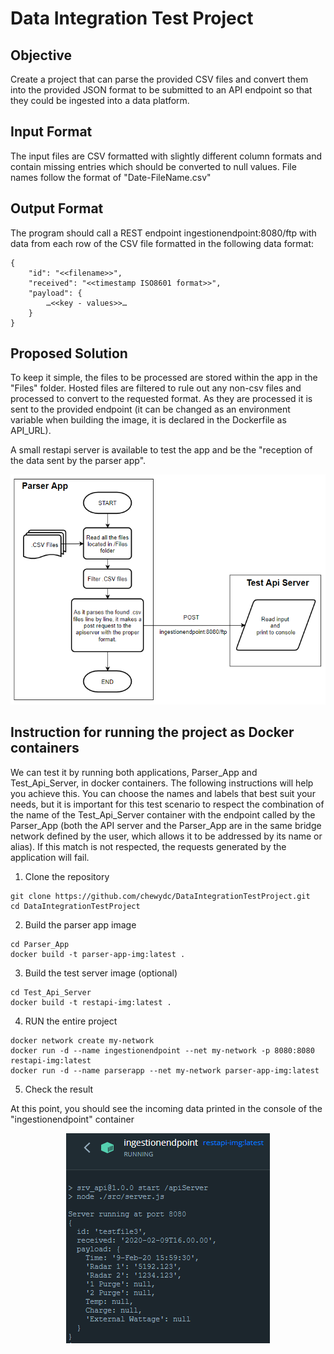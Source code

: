 # Data Integration Test Project

## Objective
Create a project that can parse the provided CSV files and convert them into the provided JSON
format to be submitted to an API endpoint so that they could be ingested into a data platform.

## Input Format
The input files are CSV formatted with slightly different column formats and contain missing
entries which should be converted to null values. File names follow the format of
"Date-FileName.csv"

## Output Format
The program should call a REST endpoint ingestionendpoint:8080/ftp with data from each row
of the CSV file formatted in the following data format:
```
{
    "id": "<<filename>>",
    "received": "<<timestamp ISO8601 format>>",
    "payload": {
        …<<key - values>>…
    }
}
```
## Proposed Solution
To keep it simple, the files to be processed are stored within the app in the "Files" folder. Hosted files are filtered to rule out any non-csv files and processed to convert to the requested format. As they are processed it is sent to the provided endpoint (it can be changed as an environment variable when building the image, it is declared in the Dockerfile as API_URL).

A small restapi server is available to test the app and be the "reception of the data sent by the parser app".

<p align="center">
     <img src="https://github.com/chewydc/DataIntegrationTestProject/blob/64fe21260c50883689e9446982b14dd93beb5a85/Flow.PNG">
</p>

## Instruction for running the project as Docker containers
We can test it by running both applications, Parser_App and Test_Api_Server, in docker containers. The following instructions will help you achieve this. You can choose the names and labels that best suit your needs, but it is important for this test scenario to respect the combination of the name of the Test_Api_Server container with the endpoint called by the Parser_App (both the API server and the Parser_App are in the same bridge network defined by the user, which allows it to be addressed by its name or alias). If this match is not respected, the requests generated by the application will fail.

1. Clone the repository
```
git clone https://github.com/chewydc/DataIntegrationTestProject.git
cd DataIntegrationTestProject
```
2. Build the parser app image
```
cd Parser_App
docker build -t parser-app-img:latest . 
```
3. Build the test server image (optional) 
```
cd Test_Api_Server
docker build -t restapi-img:latest .  
```
4. RUN the entire project
```
docker network create my-network
docker run -d --name ingestionendpoint --net my-network -p 8080:8080 restapi-img:latest
docker run -d --name parserapp --net my-network parser-app-img:latest

```
5. Check the result

At this point, you should see the incoming data printed in the console of the "ingestionendpoint" container

<p align="center">
     <img src="https://github.com/chewydc/DataIntegrationTestProject/blob/64fe21260c50883689e9446982b14dd93beb5a85/ResultExample.PNG">
</p>
